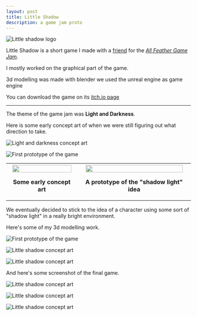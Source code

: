 ```yaml
---
layout: post
title: Little Shadow
description: a game jam proto
---
```


![Little shadow logo](/assets/images/little_shadow/little_shadow_logo.png)

Little Shadow is a short game I made with a [friend](https://theflo.itch.io/) for the [*All Feather Game Jam*](https://itch.io/jam/allfeathersjam/entries).

I mostly worked on the graphical part of the game.

3d modelling was made with blender
we used the unreal engine as game engine

You can download the game on its [itch.io page](https://theflo.itch.io/little-shadow)


------------------


The theme of the game jam was **Light and Darkness**.


Here is some early concept art of when we were still figuring out what direction to take.

![Light and darkness concept art](/assets/images/little_shadow/concept_art_light_darkness.png)

![First prototype of the game](/assets/images/little_shadow/prototype.png)


<table>
<tr>
 <th scope="col">
 	<img src="https://drblobfish.github.io/assets/images/little_shadow/concept_art_light_darkness.png" width="95%">
 	<p align="center"> Some early concept art</p>
 </th>
 <th scope="col">
 	<img src="https://drblobfish.github.io/assets/images/little_shadow/prototype.png" width="95%">
 	<p align="center"> A prototype of the "shadow light" idea</p>
 </th>
</table>

We eventually decided to stick to the idea of a character using some sort of "shadow light" in a really bright environment.

Here's some of my 3d modelling work.

![First prototype of the game](/assets/images/little_shadow/little_shadow.png)

![Little shadow concept art](/assets/images/little_shadow/sun_3d_model.png)

![Little shadow concept art](/assets/images/little_shadow/door_3d_model.png)

And here's some screenshot of the final game.

![Little shadow concept art](/assets/images/little_shadow/screen1.PNG)

![Little shadow concept art](/assets/images/little_shadow/screen2.PNG)

![Little shadow concept art](/assets/images/little_shadow/screen3.PNG)